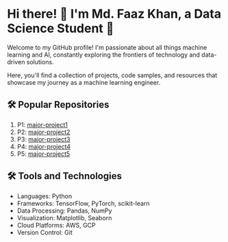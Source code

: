 <!DOCTYPE html>
<html>
<body>
  <h1>Hi there! 👋 I'm Md. Faaz Khan, a Data Science Student 🤖</h1>
  <p>Welcome to my GitHub profile! I'm passionate about all things machine learning and AI, constantly exploring the frontiers of technology and data-driven solutions.</p>
  <p>Here, you'll find a collection of projects, code samples, and resources that showcase my journey as a machine learning engineer.</p>
  <h2>🛠️ Popular Repositories</h2>
  <ol>
    <li>P1:  <a href="https://github.com/faazkhan123/major-project1">major-project1</a> </li>
    <li>P2: <a href="https://github.com/faazkhan123/major-project2">major-project2</a> </li>
    <li>P3: <a href="https://github.com/faazkhan123/major-project3">major-project3</a> </li>
     <li>P4: <a href="https://github.com/faazkhan123/major-project-4">major-project4</a> </li>
     <li>P5: <a href="https://github.com/faazkhan123/major-project-5">major-project5</a> </li>
  </ol>
  
  <h2>🛠️ Tools and Technologies</h2>
  <ul>
    <li>Languages: Python</li>
    <li>Frameworks: TensorFlow, PyTorch, scikit-learn</li>
    <li>Data Processing: Pandas, NumPy</li>
    <li>Visualization: Matplotlib, Seaborn</li>
    <li>Cloud Platforms: AWS, GCP</li>
    <li>Version Control: Git</li>
  </ul>
</body>
</html>
